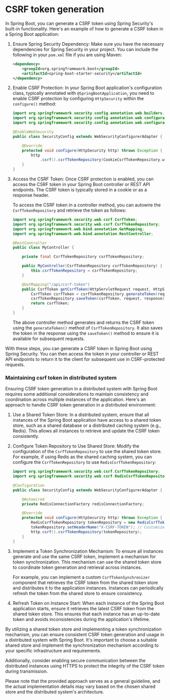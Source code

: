 # CSRF token generation 

In Spring Boot, you can generate a CSRF token using Spring Security's built-in functionality. Here's an example of how to generate a CSRF token in a Spring Boot application:

1. Ensure Spring Security Dependency:
   Make sure you have the necessary dependencies for Spring Security in your project. You can include the following in your `pom.xml` file if you are using Maven:
   ```xml
   <dependency>
       <groupId>org.springframework.boot</groupId>
       <artifactId>spring-boot-starter-security</artifactId>
   </dependency>
   ```

2. Enable CSRF Protection:
   In your Spring Boot application's configuration class, typically annotated with `@SpringBootApplication`, you need to enable CSRF protection by configuring `HttpSecurity` within the `configure()` method:
   ```java
   import org.springframework.security.config.annotation.web.builders.HttpSecurity;
   import org.springframework.security.config.annotation.web.configuration.EnableWebSecurity;
   import org.springframework.security.config.annotation.web.configuration.WebSecurityConfigurerAdapter;

   @EnableWebSecurity
   public class SecurityConfig extends WebSecurityConfigurerAdapter {

       @Override
       protected void configure(HttpSecurity http) throws Exception {
           http
               .csrf().csrfTokenRepository(CookieCsrfTokenRepository.withHttpOnlyFalse());
       }
   }
   ```

3. Access the CSRF Token:
   Once CSRF protection is enabled, you can access the CSRF token in your Spring Boot controller or REST API endpoints. The CSRF token is typically stored in a cookie or as a response header.

   To access the CSRF token in a controller method, you can autowire the `CsrfTokenRepository` and retrieve the token as follows:
   ```java
   import org.springframework.security.web.csrf.CsrfToken;
   import org.springframework.security.web.csrf.CsrfTokenRepository;
   import org.springframework.web.bind.annotation.GetMapping;
   import org.springframework.web.bind.annotation.RestController;

   @RestController
   public class MyController {

       private final CsrfTokenRepository csrfTokenRepository;

       public MyController(CsrfTokenRepository csrfTokenRepository) {
           this.csrfTokenRepository = csrfTokenRepository;
       }

       @GetMapping("/api/csrf-token")
       public CsrfToken getCsrfToken(HttpServletRequest request, HttpServletResponse response) {
           CsrfToken csrfToken = csrfTokenRepository.generateToken(request);
           csrfTokenRepository.saveToken(csrfToken, request, response);
           return csrfToken;
       }
   }
   ```

   The above controller method generates and returns the CSRF token using the `generateToken()` method of `CsrfTokenRepository`. It also saves the token in the response using the `saveToken()` method to ensure it is available for subsequent requests.

With these steps, you can generate a CSRF token in Spring Boot using Spring Security. You can then access the token in your controller or REST API endpoints to return it to the client for subsequent use in CSRF-protected requests.

### Maintaining csrf token in distributed system 
Ensuring CSRF token generation in a distributed system with Spring Boot requires some additional considerations to maintain consistency and coordination across multiple instances of the application. Here's an approach to handle CSRF token generation in a distributed environment:

1. Use a Shared Token Store:
   In a distributed system, ensure that all instances of the Spring Boot application have access to a shared token store, such as a shared database or a distributed caching system (e.g., Redis). This allows all instances to retrieve and update the CSRF token consistently.

2. Configure Token Repository to Use Shared Store:
   Modify the configuration of the `CsrfTokenRepository` to use the shared token store. For example, if using Redis as the shared caching system, you can configure the `CsrfTokenRepository` to use `RedisCsrfTokenRepository`:
   ```java
   import org.springframework.security.web.csrf.CsrfTokenRepository;
   import org.springframework.security.web.csrf.RedisCsrfTokenRepository;

   @Configuration
   public class SecurityConfig extends WebSecurityConfigurerAdapter {

       @Autowired
       private RedisConnectionFactory redisConnectionFactory;

       @Override
       protected void configure(HttpSecurity http) throws Exception {
           RedisCsrfTokenRepository tokenRepository = new RedisCsrfTokenRepository(redisConnectionFactory);
           tokenRepository.setHeaderName("X-CSRF-TOKEN"); // Customize the header name if needed
           http.csrf().csrfTokenRepository(tokenRepository);
       }
   }
   ```

3. Implement a Token Synchronization Mechanism:
   To ensure all instances generate and use the same CSRF token, implement a mechanism for token synchronization. This mechanism can use the shared token store to coordinate token generation and retrieval across instances.

   For example, you can implement a custom `CsrfTokenSynchronizer` component that retrieves the CSRF token from the shared token store and distributes it to the application instances. Instances can periodically refresh the token from the shared store to ensure consistency.

4. Refresh Token on Instance Start:
   When each instance of the Spring Boot application starts, ensure it retrieves the latest CSRF token from the shared token store. This ensures that each instance has an up-to-date token and avoids inconsistencies during the application's lifetime.

By utilizing a shared token store and implementing a token synchronization mechanism, you can ensure consistent CSRF token generation and usage in a distributed system with Spring Boot. It's important to choose a suitable shared store and implement the synchronization mechanism according to your specific infrastructure and requirements.

Additionally, consider enabling secure communication between the distributed instances using HTTPS to protect the integrity of the CSRF token during transmission.

Please note that the provided approach serves as a general guideline, and the actual implementation details may vary based on the chosen shared store and the distributed system's architecture.








